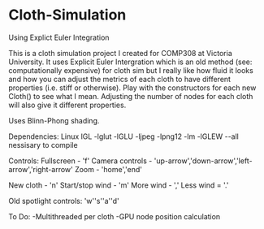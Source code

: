 Cloth-Simulation
================

Using Explict Euler Integration

This is a cloth simulation project I created for COMP308 at Victoria University.
It uses Explicit Euler Intergration which is an old method (see: computationally expensive) for cloth sim but I really like how fluid it looks and how you can adjust the metrics of each cloth to have different properties (i.e. stiff or otherwise). Play with the constructors for each new Cloth() to see what I mean. Adjusting the number of nodes for each cloth will also give it different properties.

Uses Blinn-Phong shading. 

Dependencies:
Linux
lGL -lglut -lGLU -ljpeg -lpng12 -lm -lGLEW --all nessisary to compile

Controls:
Fullscreen - 'f'
Camera controls - 'up-arrow','down-arrow','left-arrow','right-arrow'
Zoom - 'home','end'

New cloth - 'n'
Start/stop wind - 'm'
More wind - ','
Less wind = '.'

Old spotlight controls: 'w''s''a''d'

To Do:
-Multithreaded per cloth
-GPU node position calculation
